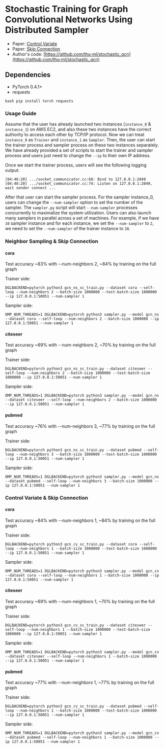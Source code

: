 # Stochastic Training for Graph Convolutional Networks Using Distributed Sampler

* Paper: [Control Variate](https://arxiv.org/abs/1710.10568)
* Paper: [Skip Connection](https://arxiv.org/abs/1809.05343)
* Author's code: [https://github.com/thu-ml/stochastic_gcn](https://github.com/thu-ml/stochastic_gcn)

Dependencies
------------
- PyTorch 0.4.1+
- requests

``bash
pip install torch requests
``

### Usage Guide

Assume that the user has already launched two instances (`instance_0` & `instance_1`) on AWS EC2, and also these two instances have the correct authority to access each other by TCP/IP protocol. Now we can treat `instance_0` as `Trainer` and `instance_1` as `Sampler`. Then, the user can start the trainer process and sampler process on these two instances separately. We have already provided a set of scripts to start the trainer and sampler process and users just need to change the `--ip` to their own IP address.

Once we start the trainer process, users will see the following logging output:

```
[04:48:20] .../socket_communicator.cc:68: Bind to 127.0.0.1:2049
[04:48:20] .../socket_communicator.cc:74: Listen on 127.0.0.1:2049, wait sender connect ...
```

After that user can start the sampler process. For the sampler instance_0, users can change the `--num-sampler` option to set the number of the sampler. The `sampler.py` script will start `--num-sampler` processes concurrently to maximalize the system utilization. Users can also launch many samplers in parallel across a set of machines. For example, if we have `10` sampler instance and for each instance, we set the `--num-sampler` to `2`, we need to set the `--num-sampler` of the trainer instance to `20`.

### Neighbor Sampling & Skip Connection

#### cora

Test accuracy ~83% with --num-neighbors 2, ~84% by training on the full graph

Trainer side:
```
DGLBACKEND=pytorch python3 gcn_ns_sc_train.py --dataset cora --self-loop --num-neighbors 2 --batch-size 1000000 --test-batch-size 1000000 --ip 127.0.0.1:50051 --num-sampler 1
```

Sampler side:
```
OMP_NUM_THREADS=1 DGLBACKEND=pytorch python3 sampler.py --model gcn_ns --dataset cora --self-loop --num-neighbors 2 --batch-size 1000000 --ip 127.0.0.1:50051 --num-sampler 1
```

#### citeseer 

Test accuracy ~69% with --num-neighbors 2, ~70% by training on the full graph

Trainer side:
```
DGLBACKEND=pytorch python3 gcn_ns_sc_train.py --dataset citeseer --self-loop --num-neighbors 2 --batch-size 1000000 --test-batch-size 1000000 --ip 127.0.0.1:50051 --num-sampler 1
```

Sampler side:
```
OMP_NUM_THREADS=1 DGLBACKEND=pytorch python3 sampler.py --model gcn_ns --dataset citeseer --self-loop --num-neighbors 2 --batch-size 1000000 --ip 127.0.0.1:50051 --num-sampler 1
```

#### pubmed 

Test accuracy ~76% with --num-neighbors 3, ~77% by training on the full graph

Trainer side:
```
DGLBACKEND=pytorch python3 gcn_ns_sc_train.py --dataset pubmed --self-loop --num-neighbors 3 --batch-size 1000000 --test-batch-size 1000000 --ip 127.0.0.1:50051 --num-sampler 1
```

Sampler side:
```
OMP_NUM_THREADS=1 DGLBACKEND=pytorch python3 sampler.py --model gcn_ns --dataset pubmed --self-loop --num-neighbors 3 --batch-size 1000000 --ip 127.0.0.1:50051 --num-sampler 1
```

### Control Variate & Skip Connection

#### cora

Test accuracy ~84% with --num-neighbors 1, ~84% by training on the full graph

Trainer side:
```
DGLBACKEND=pytorch python3 gcn_cv_sc_train.py --dataset cora --self-loop --num-neighbors 1 --batch-size 1000000 --test-batch-size 1000000 --ip 127.0.0.1:50051 --num-sampler 1
```

Sampler side:
```
OMP_NUM_THREADS=1 DGLBACKEND=pytorch python3 sampler.py --model gcn_cv --dataset cora --self-loop --num-neighbors 1 --batch-size 1000000 --ip 127.0.0.1:50051 --num-sampler 1
```

#### citeseer

Test accuracy ~69% with --num-neighbors 1, ~70% by training on the full graph

Trainer side:
```
DGLBACKEND=pytorch python3 gcn_cv_sc_train.py --dataset citeseer --self-loop --num-neighbors 1 --batch-size 1000000 --test-batch-size 1000000 --ip 127.0.0.1:50051 --num-sampler 1
```

Sampler side:
```
OMP_NUM_THREADS=1 DGLBACKEND=pytorch python3 sampler.py --model gcn_cv --dataset citeseer --self-loop --num-neighbors 1 --batch-size 1000000 --ip 127.0.0.1:50051 --num-sampler 1
```

#### pubmed

Test accuracy ~77% with --num-neighbors 1, ~77% by training on the full graph

Trainer side:
```
DGLBACKEND=pytorch python3 gcn_cv_sc_train.py --dataset pubmed --self-loop --num-neighbors 1 --batch-size 1000000 --test-batch-size 1000000 --ip 127.0.0.1:50051 --num-sampler 1
```

Sampler side:
```
OMP_NUM_THREADS=1 DGLBACKEND=pytorch python3 sampler.py --model gcn_cv --dataset pubmed --self-loop --num-neighbors 1 --batch-size 1000000 --ip 127.0.0.1:50051 --num-sampler 1
```
